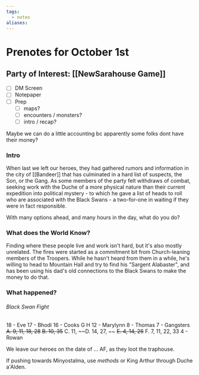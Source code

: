 ```yaml
---
tags:
  - notes
aliases:
---
```


# Prenotes for October 1st
## Party of Interest: [[NewSarahouse Game]]
- [ ] DM Screen
- [ ] Notepaper
- [ ] Prep
	- [ ] maps?
	- [ ] encounters / monsters?
	- [ ] intro / recap?

Maybe we can do a little accounting bc apparently some folks dont have their money?

### Intro

When last we left our heroes, they had gathered rumors and information in the city of [[Bandeer]] that has culminated in a hard list of suspects, the Son, or the Gang. As some members of the party felt withdraws of combat, seeking work with the Duche of a more physical nature than their current expedition into political mystery - to which he gave a list of heads to roll who are associated with the Black Swans - a two-for-one in waiting if they were in fact responsible.

With many options ahead, and many hours in the day, what do you do?

### What does the World Know?

Finding where these people live and work isn't hard, but it's also mostly unrelated. The fires were started as a commitment bit from Church-leaning members of the Troopers. While he hasn't heard from them in a while, he's willing to head to Mountain Hall and try to find his "Sargent Alabaster", and has been using his dad's old connections to the Black Swans to make the money to do that.

### What happened?

###### Black Swan Fight
18 - Eve
17 - Bhodi
16 - Cooks
	G
	H
12 - Marylynn
8 - Thomas
7 - Gangsters
	~~A. 9, 11, 18, 28~~
	~~B. 10, 35~~
	C. 11, 
	~~D. 14, 27, ~~
	~~E. 4, 14, 26~~
	F. 7, 11, 22, 33
4 - Rowan




We leave our heroes on the date of ... AF, as they loot the traphouse.

If pushing towards Minyostalma, use *methods* or King Arthur through Duche a'Alden.